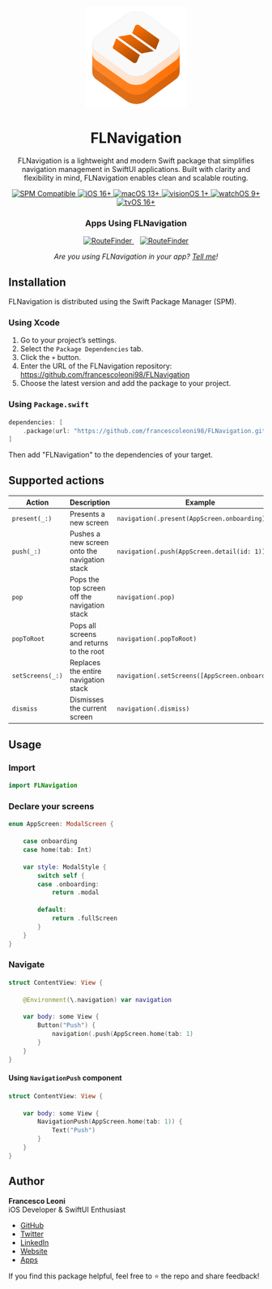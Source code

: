 <div align="center">
  <img width="200" height="200" src="/Assets/icon.png" alt="FLNavigation Logo">
  <h1><b>FLNavigation</b></h1>
  <p>
		FLNavigation is a lightweight and modern Swift package that simplifies navigation management in SwiftUI applications. Built with clarity and flexibility in mind, FLNavigation enables clean and scalable routing.
    <br>
  </p>
</div>

<div align="center">
  <a href="https://swiftpackageindex.com">
    <img src="https://img.shields.io/badge/SPM-Compatible-success.svg" alt="SPM Compatible">
  </a>
  <a href="https://developer.apple.com/ios">
    <img src="https://img.shields.io/badge/iOS-16+-blue.svg" alt="iOS 16+">
  </a>
  <a href="https://developer.apple.com/macos">
    <img src="https://img.shields.io/badge/macOS-13+-lightgrey.svg" alt="macOS 13+">
  </a>
  <a href="https://developer.apple.com/visionos">
    <img src="https://img.shields.io/badge/visionOS-1+-purple.svg" alt="visionOS 1+">
  </a>
  <a href="https://developer.apple.com/watchos">
    <img src="https://img.shields.io/badge/watchOS-9+-green.svg" alt="watchOS 9+">
  </a>
  <a href="https://developer.apple.com/tvos">
    <img src="https://img.shields.io/badge/tvOS-16+-orange.svg" alt="tvOS 16+">
  </a>
</div>

<div align="center">
  <h3><b>Apps Using FLNavigation</b></h3>

  <div align="center">
		<a href="https://apps.apple.com/us/app/brain-dump-notes-writing/id6448230631" target="_blank">
			<img src="/Assets/brain-dump" alt="RouteFinder" width="40" height="40">
		</a>
		&nbsp;&nbsp;
		<a href="https://apps.apple.com/us/app/brain-dump-notes-writing/id6448230631" target="_blank">
			<img src="/Assets/brain-dump" alt="RouteFinder" width="40" height="40">
		</a>
	</div>
</div>

<p align="center">
  <em>Are you using FLNavigation in your app? <a href="mailto:leonifrancesco98@gmail.com">Tell me</a>!</em>
</p>

## Installation

FLNavigation is distributed using the Swift Package Manager (SPM).

### Using Xcode

1. Go to your project’s settings.
2. Select the `Package Dependencies` tab.
3. Click the `+` button.
4. Enter the URL of the FLNavigation repository: https://github.com/francescoleoni98/FLNavigation
5. Choose the latest version and add the package to your project.

### Using `Package.swift`

```swift
dependencies: [
    .package(url: "https://github.com/francescoleoni98/FLNavigation.git", from: "1.0.0")
]
```

Then add "FLNavigation" to the dependencies of your target.

## Supported actions

| Action          | Description                                  | Example                                         |
|-----------------|----------------------------------------------|-------------------------------------------------|
| `present(_:)`   | Presents a new screen                        | `navigation(.present(AppScreen.onboarding))`    |
| `push(_:)`      | Pushes a new screen onto the navigation stack| `navigation(.push(AppScreen.detail(id: 1)))`             |
| `pop`           | Pops the top screen off the navigation stack | `navigation(.pop)`                              |
| `popToRoot`     | Pops all screens and returns to the root     | `navigation(.popToRoot)`                        |
| `setScreens(_:)`| Replaces the entire navigation stack         | `navigation(.setScreens([AppScreen.onboarding])`|
| `dismiss`       | Dismisses the current screen                 | `navigation(.dismiss)`                          |

## Usage

### Import

```swift
import FLNavigation
```

### Declare your screens

```swift
enum AppScreen: ModalScreen {
	
	case onboarding
	case home(tab: Int)
	
	var style: ModalStyle {
		switch self {
		case .onboarding:
			return .modal

		default:
			return .fullScreen
		}
	}
}
```

### Navigate

```swift
struct ContentView: View {

	@Environment(\.navigation) var navigation

	var body: some View {
		Button("Push") {
			navigation(.push(AppScreen.home(tab: 1)
		}
	}
}
```

#### Using `NavigationPush` component

```swift
struct ContentView: View {

	var body: some View {
		NavigationPush(AppScreen.home(tab: 1)) {
			Text("Push")
		}
	}
}
```

## Author

**Francesco Leoni**  
iOS Developer & SwiftUI Enthusiast

- [GitHub](https://github.com/francescoleoni98)
- [Twitter](https://twitter.com/franceleonidev)
- [LinkedIn](https://it.linkedin.com/in/francescoleoni1998)
- [Website](https://leonifrancesco.com)
- [Apps](https://apps.apple.com/it/developer/francesco-leoni/id1484190257)

If you find this package helpful, feel free to ⭐️ the repo and share feedback!
